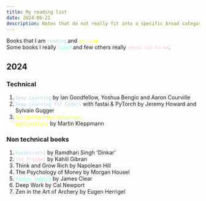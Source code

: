 ```yaml
---
title: My reading list
date: 2024-06-21
description: Notes that do not really fit into a specific broad category.
---
```


Books that I am <code style="color : lightblue">reading</code> and <code style="color : yellow">to read</code> \
Some books I really <code style="color : Aquamarine">liked</code> and few others really <code style="color : pink">stood out to me</code>.

## 2024
### Technical 
1. <code style="color : lightblue">Deep Learning</code> by Ian Goodfellow, Yoshua Bengio and Aaron Courville
2. <code style="color : lightblue">Deep Learning for Coders</code> with fastai & PyTorch by Jeremy Howard and Sylvain Gugger
3. <code style="color : yellow">Designing Data-Intensive Applications</code> by Martin Kleppmann

### Non technical books
1. <code style="color : lightblue">Rashmirathi</code> by Ramdhari Singh 'Dinkar'
2. <code style="color : pink">The Prophet</code> by Kahlil Gibran
3. Think and Grow Rich by Napolean Hill
4. The Psychology of Money by Morgan Housel  
5. <code style="color : aquamarine">Atomic Habits</code> by James Clear
6. Deep Work by Cal Newport
7. Zen in the Art of Archery by Eugen Herrigel